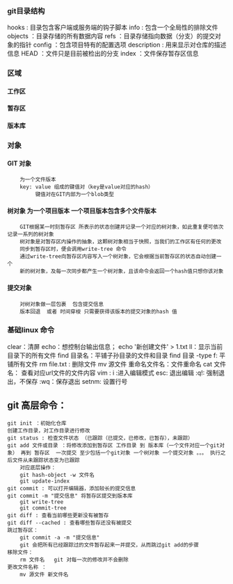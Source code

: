 ### git目录结构
hooks : 目录包含客户端或服务端的钩子脚本
info : 包含一个全局性的排除文件
objects ：目录存储的所有数据内容
refs ：目录存储指向数据（分支）的提交对象的指针
config ：包含项目特有的配置选项
description : 用来显示对仓库的描述信息
HEAD ：文件只是目前被检出的分支
index ：文件保存暂存区信息

### 区域
#### 工作区
#### 暂存区
#### 版本库

### 对象
#### GIT 对象
        为一个文件版本
        key: value 组成的键值对（key是value对应的hash）
             键值对在GIT内部为一个blob类型
#### 树对象  为一个项目版本 一个项目版本包含多个文件版本
        GIT根据某一时刻暂存区 所表示的状态创建并记录一个对应的树对象，如此重复便可依次记录一系列的树对象
        树对象是对暂存区内操作的抽象，这颗树对象相当于快照，当我们的工作区有任何的更改
        同步到暂存区时，便会调用write-tree 命令
        通过write-tree向暂存区内容写入一个树对象，它会根据当前暂存区的状态自动创建一个
        新的树对象，及每一次同步都产生一个树对象，且该命令会返回一个hash值只想你该对象

       
#### 提交对象
        对树对象做一层包裹  包含提交信息
        版本回退  或者 时间穿梭 只需要获得该版本的提交对象的hash 值
### 基础linux 命令
clear：清屏
echo：想控制台输出信息；   echo '新创建文件' > 1.txt
ll：显示当前目录下的所有文件
find 目录名：平铺子孙目录的文件和目录
find 目录 -type f: 平铺所有文件
rm file.txt : 删除文件
mv 源文件 重命名文件名：文件重命名
cat 文件名： 查看对应url文件的文件内容
vim :
        i :进入编辑模式
        esc: 退出编辑
        :q!: 强制退出，不保存
        :wq：保存退出
        setnm: 设置行号
## git 高层命令：
    git init ：初始化仓库
    创建工作目录，对工作目录进行修改
    git status : 检查文件状态 （已跟踪（已提交，已修改，已暂存），未跟踪）
    git add 文件或目录 ：将修改添加到暂存区 工作目录 到 版本库（一个文件对应一个git对象） 再到 暂存区  一次提交 至少包括一个git对象 一个树对象 一个提交对象 。。。 执行之后文件从未跟踪状态变为已跟踪
        对应底层操作：
        git hash-object -w 文件名 
        git update-index 
    git commit : 可以打开编辑器，添加较长的提交信息
    git commit -m "提交信息" 将暂存区提交到版本库  
        git write-tree
        git commit-tree
    git diff : 查看当前哪些更新没有被暂存
    git diff --cached : 查看哪些暂存还没有被提交
    跳过暂存区：
        git commit -a -m "提交信息"
        git 会把所有已经跟踪过的文件暂存起来一并提交，从而跳过git add的步骤
    移除文件：
        rm 文件名   git 对每一次的修改并不会删除 
    更改文件名称 ：
        mv 源文件 新文件名


